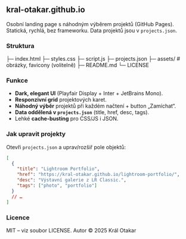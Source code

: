 ## kral-otakar.github.io

Osobní landing page s náhodným výběrem projektů (GitHub Pages).  
Statická, rychlá, bez frameworku. Data projektů jsou v `projects.json`.

### Struktura

├─ index.html
├─ styles.css
├─ script.js
├─ projects.json
├─ assets/ # obrázky, favicony (volitelně)
├─ README.md
└─ LICENSE


### Funkce

- **Dark, elegant UI** (Playfair Display + Inter + JetBrains Mono).
- **Responzivní grid** projektových karet.
- **Náhodný výběr** projektů při každém načtení + button „Zamíchat“.
- **Data oddělená v `projects.json`** (title, href, desc, tags).
- Lehké **cache-busting** pro CSS/JS i JSON.

### Jak upravit projekty

Otevři `projects.json` a uprav/rozšiř pole objektů:

```json
[
  {
    "title": "Lightroom Portfolio",
    "href": "https://kral-otakar.github.io/lightroom-portfolio/",
    "desc": "Výstavní galerie z LR Classic.",
    "tags": ["photo", "portfolio"]
  }
  // …
]
```

### Licence

MIT – viz soubor LICENSE.
Autor
© 2025 Král Otakar
